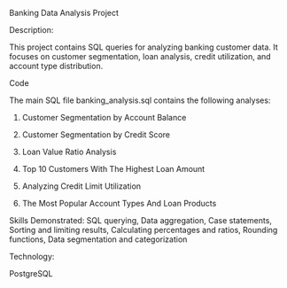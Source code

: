 Banking Data Analysis Project

Description:

This project contains SQL queries for analyzing banking customer data. It focuses on customer segmentation, loan analysis, credit utilization, and account type distribution.

Code

The main SQL file banking_analysis.sql contains the following analyses:

1. Customer Segmentation by Account Balance

2. Customer Segmentation by Credit Score

3. Loan Value Ratio Analysis

4. Top 10 Customers With The Highest Loan Amount

5. Analyzing Credit Limit Utilization

6. The Most Popular Account Types And Loan Products


Skills Demonstrated: SQL querying, Data aggregation, Case statements, Sorting and limiting results, Calculating percentages and ratios, Rounding functions, Data segmentation and categorization


Technology:

PostgreSQL
